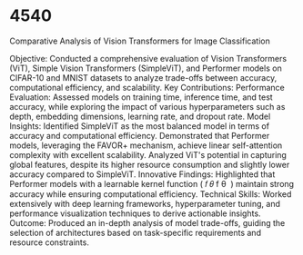 # 4540

Comparative Analysis of Vision Transformers for Image Classification

Objective: Conducted a comprehensive evaluation of Vision Transformers (ViT), Simple Vision Transformers (SimpleViT), and Performer models on CIFAR-10 and MNIST datasets to analyze trade-offs between accuracy, computational efficiency, and scalability.
Key Contributions:
Performance Evaluation: Assessed models on training time, inference time, and test accuracy, while exploring the impact of various hyperparameters such as depth, embedding dimensions, learning rate, and dropout rate.
Model Insights:
Identified SimpleViT as the most balanced model in terms of accuracy and computational efficiency.
Demonstrated that Performer models, leveraging the FAVOR+ mechanism, achieve linear self-attention complexity with excellent scalability.
Analyzed ViT's potential in capturing global features, despite its higher resource consumption and slightly lower accuracy compared to SimpleViT.
Innovative Findings: Highlighted that Performer models with a learnable kernel function (
𝑓
𝜃
f 
θ
​
 ) maintain strong accuracy while ensuring computational efficiency.
Technical Skills: Worked extensively with deep learning frameworks, hyperparameter tuning, and performance visualization techniques to derive actionable insights.
Outcome: Produced an in-depth analysis of model trade-offs, guiding the selection of architectures based on task-specific requirements and resource constraints.
